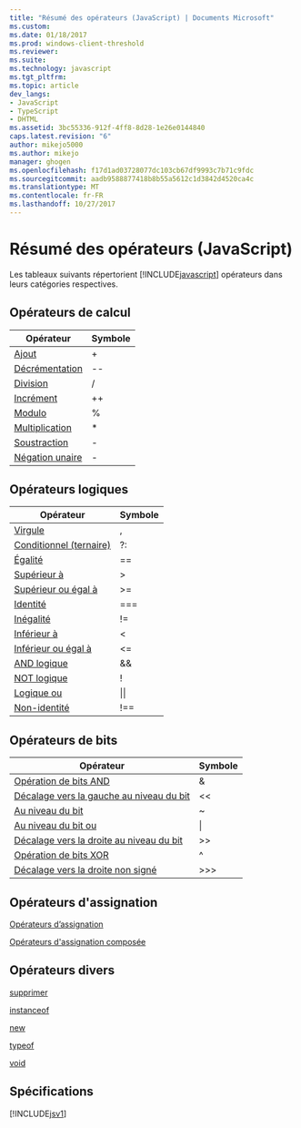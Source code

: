 ```yaml
---
title: "Résumé des opérateurs (JavaScript) | Documents Microsoft"
ms.custom: 
ms.date: 01/18/2017
ms.prod: windows-client-threshold
ms.reviewer: 
ms.suite: 
ms.technology: javascript
ms.tgt_pltfrm: 
ms.topic: article
dev_langs:
- JavaScript
- TypeScript
- DHTML
ms.assetid: 3bc55336-912f-4ff8-8d28-1e26e0144840
caps.latest.revision: "6"
author: mikejo5000
ms.author: mikejo
manager: ghogen
ms.openlocfilehash: f17d1ad03728077dc103cb67df9993c7b71c9fdc
ms.sourcegitcommit: aadb9588877418b8b55a5612c1d3842d4520ca4c
ms.translationtype: MT
ms.contentlocale: fr-FR
ms.lasthandoff: 10/27/2017
---
```

# <a name="operator-summary-javascript"></a>Résumé des opérateurs (JavaScript)
Les tableaux suivants répertorient [!INCLUDE[javascript](../../javascript/includes/javascript-md.md)] opérateurs dans leurs catégories respectives.  
  
## <a name="computational-operators"></a>Opérateurs de calcul  
  
|Opérateur|Symbole|  
|--------------|------------|  
|[Ajout](../../javascript/reference/addition-operator-decrement-javascript.md)|+|  
|[Décrémentation](../../javascript/reference/increment-and-decrement-operators-javascript.md)|--|  
|[Division](../../javascript/reference/division-operator-decrement-javascript.md)|/|  
|[Incrément](../../javascript/reference/increment-and-decrement-operators-javascript.md)|++|  
|[Modulo](../../javascript/reference/modulus-operator-decrementjavascript.md)|%|  
|[Multiplication](../../javascript/reference/multiplication-operator-decrement-javascript.md)|*|  
|[Soustraction](../../javascript/reference/subtraction-operator-decrement-javascript.md)|-|  
|[Négation unaire](../../javascript/reference/subtraction-operator-decrement-javascript.md)|-|  
  
## <a name="logical-operators"></a>Opérateurs logiques  
  
|Opérateur|Symbole|  
|--------------|------------|  
|[Virgule](../../javascript/reference/comma-operator-decrement-javascript.md)|,|  
|[Conditionnel (ternaire)](../../javascript/reference/conditional-ternary-operator-decrement-javascript.md)|?:|  
|[Égalité](../../javascript/reference/comparison-operators-javascript.md)|==|  
|[Supérieur à](../../javascript/reference/comparison-operators-javascript.md)|>|  
|[Supérieur ou égal à](../../javascript/reference/comparison-operators-javascript.md)|>=|  
|[Identité](../../javascript/reference/comparison-operators-javascript.md)|===|  
|[Inégalité](../../javascript/reference/comparison-operators-javascript.md)|!=|  
|[Inférieur à](../../javascript/reference/comparison-operators-javascript.md)|<|  
|[Inférieur ou égal à](../../javascript/reference/comparison-operators-javascript.md)|<=|  
|[AND logique](../../javascript/reference/logical-and-operator-decrement-javascript.md)|&&|  
|[NOT logique](../../javascript/reference/logical-not-operator-decrement-exclpt-javascript.md)|!|  
|[Logique ou](../../javascript/reference/logical-or-operator-decrement-javascript.md)|&#124;&#124;|  
|[Non-identité](../../javascript/reference/comparison-operators-javascript.md)|!==|  
  
## <a name="bitwise-operators"></a>Opérateurs de bits  
  
|Opérateur|Symbole|  
|--------------|------------|  
|[Opération de bits AND](../../javascript/reference/bitwise-and-operator-decrement-javascript.md)|&|  
|[Décalage vers la gauche au niveau du bit](../../javascript/reference/bitwise-left-shift-operator-decrement-javascript.md)|<\<|  
|[Au niveau du bit](../../javascript/reference/bitwise-not-operator-decrement-tilde-javascript.md)|~|  
|[Au niveau du bit ou](../../javascript/reference/bitwise-or-operator-decrement-javascript.md)|&#124;|  
|[Décalage vers la droite au niveau du bit](../../javascript/reference/bitwise-right-shift-operator-decrement-javascript.md)|>>|  
|[Opération de bits XOR](../../javascript/reference/bitwise-xor-operator-decrement-hat-javascript.md)|^|  
|[Décalage vers la droite non signé](../../javascript/reference/unsigned-right-shift-operator-decrement-javascript.md)|>>>|  
  
## <a name="assignment-operators"></a>Opérateurs d'assignation  
 [Opérateurs d’assignation](../../javascript/reference/assignment-operator-decrement-equal-javascript.md)  
  
 [Opérateurs d'assignation composée](../../javascript/reference/compound-assignment-operators-javascript.md)  
  
## <a name="miscellaneous-operators"></a>Opérateurs divers  
 [supprimer](../../javascript/reference/delete-operator-decrementjavascript.md)  
  
 [instanceof](../../javascript/reference/instanceof-operator-decrementjavascript.md)  
  
 [new](../../javascript/reference/new-operator-decrementjavascript.md)  
  
 [typeof](../../javascript/reference/typeof-operator-decrementjavascript.md)  
  
 [void](../../javascript/reference/void-operator-decrementjavascript.md)  
  
## <a name="requirements"></a>Spécifications  
 [!INCLUDE[jsv1](../../javascript/misc/includes/jsv1-md.md)]